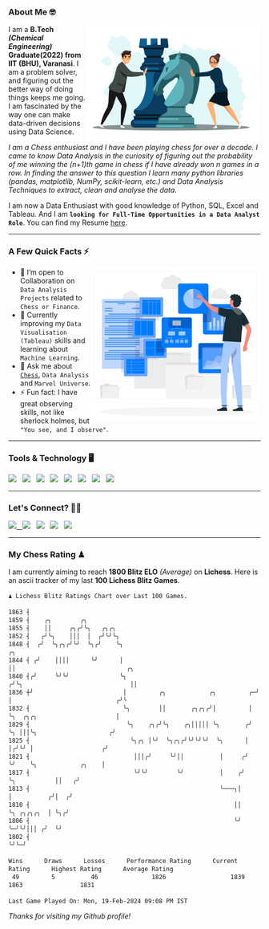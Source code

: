 ### About Me 🤓
<img align="right" alt="Coding" width="350" src="https://github.com/Laxman-Lakhan/Laxman-Lakhan/blob/master/Assets/Chess_Vector.jpg">   

I am a **B.Tech** _**(Chemical Engineering)**_ **Graduate(2022) from IIT (BHU), Varanasi**. I am a problem solver, and figuring out the better way of doing things keeps me going. I am fascinated by the way one can make data-driven decisions using Data Science. 

_I am a Chess enthusiast and I have been playing chess for over a decade. I came to know Data Analysis in the curiosity of figuring out the probability of me winning the (n+1)th game in chess if I have already won n games in a row. In finding the answer to this question I learn many python libraries (pandas, matplotlib, NumPy, scikit-learn, etc.) and Data Analysis Techniques to extract, clean and analyse the data._

I am now a Data Enthusiast with good knowledge of Python, SQL, Excel and Tableau. And I am **`looking for Full-Time Opportunities in a Data Analyst Role`**. You can find my Resume
 [here](https://drive.google.com/file/d/1UIOoogRLj5eGQFQBkuvMmTISZVdl2Ok7/view?usp=sharing).


---

### A Few Quick Facts ⚡️
<img align="right" alt="Coding" width="340" src="https://github.com/Laxman-Lakhan/Laxman-Lakhan/blob/master/Assets/Data_Vector.jpg">   

- 🤝 I’m open to Collaboration on `Data Analysis Projects` related to `Chess or Finance`.
- 📖 Currently improving my `Data Visualisation (Tableau)` skills and learning about `Machine Learning`.
- 💬 Ask me about [`Chess`](https://lichess.org/@/YourKingIsInDanger), `Data Analysis` and `Marvel Universe`.
- ⚡️ Fun fact: I have great observing skills, not like sherlock holmes, but `"You see, and I observe"`.

---
### Tools & Technology 🖥

<img src="https://img.shields.io/badge/Python-white?logo=Python&logoColor=ColorName&style=ShieldStyle" /> &nbsp;
<img src="https://img.shields.io/badge/MySQL-white?logo=MySQL&logoColor=ColorName&style=ShieldStyle" /> &nbsp;
<img src="https://img.shields.io/badge/Tableau-white?logo=Tableau&logoColor=ColorName&style=ShieldStyle" /> &nbsp;
<img src="https://img.shields.io/badge/Excel-white?logo=Microsoft+Excel&logoColor=196F3D&style=ShieldStyle" /> &nbsp;
<img src="https://img.shields.io/badge/Jupyter-white?logo=Jupyter&logoColor=ColorName&style=ShieldStyle" /> &nbsp;
<img src="https://img.shields.io/badge/pandas-white?logo=Pandas&logoColor=000080&style=ShieldStyle" /> &nbsp;
<img src="https://img.shields.io/badge/numpy-white?logo=Numpy&logoColor=85C1E9&style=ShieldStyle" /> &nbsp;
<img src="https://img.shields.io/badge/scikit learn-white?logo=Scikit+Learn&logoColor=ColorName&style=ShieldStyle" /> &nbsp;



---

### Let's Connect? 🫳🏻

<a href="mailto:laxmansingh.lakhan@gmail.com"> <img src="https://img.icons8.com/fluent/48/000000/gmail.png" width="3.5%"/> &nbsp;
[<img src="https://img.icons8.com/color/48/000000/linkedin.png" width="3.5%"/>](https://www.linkedin.com/in/laxman-lakhan/)  &nbsp;
[<img src="https://img.icons8.com/fluent/48/000000/facebook-new.png" width="3.5%"/>](https://www.facebook.com/s.laxmanlakhan/)  &nbsp;
[<img src="https://img.icons8.com/fluent/48/000000/instagram-new.png" width="3.5%"/>](https://www.instagram.com/laxman.lakhan/)  &nbsp;
[<img src="https://img.icons8.com/color/48/000000/twitter.png" width="3.5%"/>](https://twitter.com/laxman__lakhan)  &nbsp;

 ---
  
### My Chess Rating ♟
  
I am currently aiming to reach **1800 Blitz ELO** *(Average)* on **Lichess**. Here is an ascii tracker of my last **100 Lichess Blitz Games**.

  ```
  ♟︎ 𝙻𝚒𝚌𝚑𝚎𝚜𝚜 𝙱𝚕𝚒𝚝𝚣 𝚁𝚊𝚝𝚒𝚗𝚐𝚜 𝙲𝚑𝚊𝚛𝚝 𝚘𝚟𝚎𝚛 𝙻𝚊𝚜𝚝 𝟷00 𝙶𝚊𝚖𝚎𝚜.
  
1863 ┤
1859 ┤    ╭╮        ╭╮
1855 ┤    ││     ╭╮╭╯╰╮   ╭╮╭╮
1852 ┤   ╭╯╰╮    │││  │  ╭╯╰╯╰╮
1848 ┤  ╭╯  ╰╮╭╮╭╯╰╯  ╰╮╭╯    ╰╮                                      ╭╮
1844 ┤ ╭╯    ││││      ╰╯      │                                      ││                               ╭╮
1840 ┤╭╯     ╰╯╰╯              ╰╮                                    ╭╯╰╮                              ││
1836 ┼╯                         │         ╭╮            ╭╮         ╭─╯  │                             ╭╯╰
1832 ┤                          ╰╮        ││       ╭╮╭╮╭╯│         │    ╰╮  ╭╮╭╮                      │
1829 ┤                           ╰╮    ╭╮╭╯╰╮    ╭╮│││││ ╰╮       ╭╯     ╰╮ │││╰╮                    ╭╯
1825 ┤                            ╰╮╭╮ │╰╯  ╰╮╭╮╭╯╰╯╰╯╰╯  ╰╮      │       │╭╯╰╯ │                   ╭╯
1821 ┤                             │││╭╯     ╰╯││          │     ╭╯       ╰╯    ╰╮            ╭╮    │
1817 ┤                             ╰╯╰╯        ╰╯          │    ╭╯               ╰╮           ││   ╭╯
1813 ┤                                                     ╰───╮│                 │          ╭╯│  ╭╯
1810 ┤                                                         ││                 ╰╮ ╭╮╭╮╭╮  │ ╰╮╭╯
1806 ┤                                                         ╰╯                  ╰─╯╰╯│││ ╭╯  ╰╯
1802 ┤                                                                                  ╰╯╰─╯ 

Wins      Draws      Losses      Performance Rating      Current Rating      Highest Rating      Average Rating
   49         5          46               1826                  1839                1863                1831     

Last Game Played On: Mon, 19-Feb-2024 09:08 PM IST
  ```
  
  
*Thanks for visiting my Github profile!*
